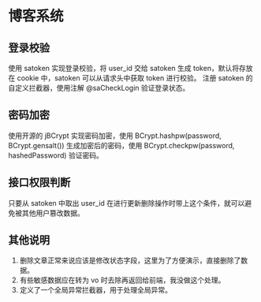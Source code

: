 # 博客系统

## 登录校验
使用 satoken 实现登录校验，将 user_id 交给 satoken 生成 token，默认将存放在 cookie 中，satoken 可以从请求头中获取 token 进行校验。
注册 satoken 的自定义拦截器，使用注解 @saCheckLogin 验证登录状态。

## 密码加密
使用开源的 jBCrypt 实现密码加密，使用 BCrypt.hashpw(password, BCrypt.gensalt()) 生成加密后的密码，使用 BCrypt.checkpw(password, hashedPassword) 验证密码。

## 接口权限判断
只要从 satoken 中取出 user_id 在进行更新删除操作时带上这个条件，就可以避免被其他用户篡改数据。

## 其他说明
1. 删除文章正常来说应该是修改状态字段，这里为了方便演示，直接删除了数据。
2. 有些敏感数据应在转为 vo 时去除再返回给前端，我没做这个处理。
3. 定义了一个全局异常拦截器，用于处理全局异常。
